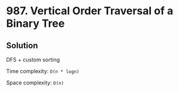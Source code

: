 # 987. Vertical Order Traversal of a Binary Tree

## Solution

DFS + custom sorting

Time complexity: `O(n * logn)`

Space complexity: `O(n)`
